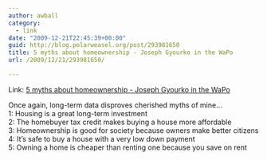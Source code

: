 ```yaml
---
author: awball
category:
  - link
date: "2009-12-21T22:45:39+00:00"
guid: http://blog.polarweasel.org/post/293981650
title: 5 myths about homeownership - Joseph Gyourko in the WaPo
url: /2009/12/21/293981650/

---
```

Link: [5 myths about homeownership - Joseph Gyourko in the WaPo](http://www.washingtonpost.com/wp-dyn/content/article/2009/11/13/AR2009111302214.html)

Once again, long-term data disproves cherished myths of mine…  
 1: Housing is a great long-term investment  
 2: The homebuyer tax credit makes buying a house more affordable  
 3: Homeownership is good for society because owners make better citizens  
 4: It’s safe to buy a house with a very low down payment  
 5: Owning a home is cheaper than renting one because you save on rent
